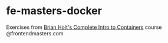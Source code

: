 # fe-masters-docker

Exercises from [Brian Holt's Complete Intro to Containers](https://frontendmasters.com/courses/complete-intro-containers/) course @frontendmasters.com

